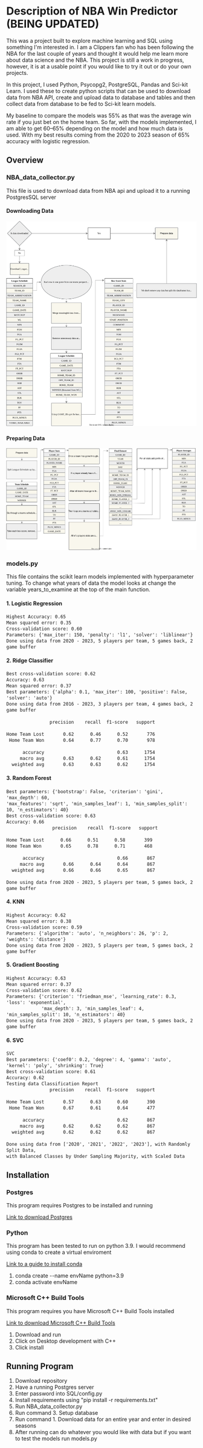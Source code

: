 # Description of NBA Win Predictor (BEING UPDATED)
This was a project built to explore machine learning and SQL using something I'm interested in. 
I am a Clippers fan who has been following the NBA for the last couple of years and thought it would help me
learn more about data science and the NBA. This project is still a work in progress, however, it is at a usable point if you
would like to try it out or do your own projects. 

In this project, I used Python, Psycopg2, PostgreSQL, Pandas and Sci-kit Learn. I used these to create python scripts
that can be used to download data from NBA API, create and upload data to database and tables and then collect data from
database to be fed to Sci-kit learn models. 

My baseline to compare the models was 55% as that was the average win rate if you just bet on the home team. 
So far, with the models implemented, I am able to get 60–65% depending on the model and how much data is used. 
With my best results coming from the 2020 to 2023 season of 65% accuracy with logistic regression. 


## Overview

### NBA_data_collector.py
This file is used to download data from NBA api and upload it to a running PostgresSQL server

#### Downloading Data
![Leauge Schedule Diagram.svg](README%20Diagrams%2FDownload%20Diagram.svg)

#### Preparing Data
![Preparing Data Diagram.svg](README%20Diagrams%2FPreparing%20Data%20Diagram.svg)

### models.py
This file contains the scikit learn models implemented with hyperparameter tuning. To change what years of data the 
model looks at change the variable years_to_examine at the top of the main function.
#### 1. Logistic Regression

```
Highest Accuracy: 0.65
Mean squared error: 0.35
Cross-validation score: 0.60
Parameters: {'max_iter': 150, 'penalty': 'l1', 'solver': 'liblinear'}
Done using data from 2020 - 2023, 5 players per team, 5 games back, 2 game buffer 
```
#### 2. Ridge Classifier

```
Best cross-validation score: 0.62
Accuracy: 0.63
Mean squared error: 0.37
Best parameters: {'alpha': 0.1, 'max_iter': 100, 'positive': False, 'solver': 'auto'}
Done using data from 2016 - 2023, 3 players per team, 4 games back, 2 game buffer
   
                precision    recall  f1-score   support

Home Team Lost       0.62      0.46      0.52       776
 Home Team Won       0.64      0.77      0.70       978

      accuracy                           0.63      1754
     macro avg       0.63      0.62      0.61      1754
  weighted avg       0.63      0.63      0.62      1754
```

#### 3. Random Forest

```
Best parameters: {'bootstrap': False, 'criterion': 'gini', 'max_depth': 60, 
'max_features': 'sqrt', 'min_samples_leaf': 1, 'min_samples_split': 10, 'n_estimators': 40}
Best cross-validation score: 0.63
Accuracy: 0.66
                 precision    recall  f1-score   support

Home Team Lost      0.66      0.51      0.58       399
Home Team Won       0.65      0.78      0.71       468

      accuracy                           0.66       867
     macro avg       0.66      0.64      0.64       867
  weighted avg       0.66      0.66      0.65       867
  
Done using data from 2020 - 2023, 5 players per team, 5 games back, 2 game buffer 
```

#### 4. KNN

```
Highest Accuracy: 0.62
Mean squared error: 0.38
Cross-validation score: 0.59
Parameters: {'algorithm': 'auto', 'n_neighbors': 26, 'p': 2, 'weights': 'distance'}
Done using data from 2020 - 2023, 5 players per team, 5 games back, 2 game buffer 
```

#### 5. Gradient Boosting

```
Highest Accuracy: 0.63
Mean squared error: 0.37
Cross-validation score: 0.62
Parameters: {'criterion': 'friedman_mse', 'learning_rate': 0.3, 'loss': 'exponential', 
             'max_depth': 3, 'min_samples_leaf': 4, 'min_samples_split': 10, 'n_estimators': 40}
Done using data from 2020 - 2023, 5 players per team, 5 games back, 2 game buffer 
```

#### 6. SVC
```
SVC
Best parameters: {'coef0': 0.2, 'degree': 4, 'gamma': 'auto', 'kernel': 'poly', 'shrinking': True}
Best cross-validation score: 0.61
Accuracy: 0.62
Testing data Classification Report
                precision    recall  f1-score   support

Home Team Lost       0.57      0.63      0.60       390
 Home Team Won       0.67      0.61      0.64       477

      accuracy                           0.62       867
     macro avg       0.62      0.62      0.62       867
  weighted avg       0.62      0.62      0.62       867

Done using data from ['2020', '2021', '2022', '2023'], with Randomly Split Data, 
with Balanced Classes by Under Sampling Majority, with Scaled Data

```


## Installation
### Postgres
This program requires Postgres to be installed and running

[Link to download Postgres](https://www.postgresql.org/download/)


### Python
This program has been tested to run on python 3.9. I would recommend using conda to create a virtual enviroment

[Link to a guide to install conda](https://developers.google.com/earth-engine/guides/python_install-conda)
1. conda create --name envName python=3.9
2. conda activate envName


### Microsoft C++ Build Tools
This program requires you have Microsoft C++ Build Tools installed

[Link to download Microsoft C++ Build Tools](https://visualstudio.microsoft.com/visual-cpp-build-tools/)
1. Download and run
2. Click on Desktop development with C++
3. Click install

## Running Program
1. Download repository
2. Have a running Postgres server
3. Enter password into SQL/config.py
4. Install requirements using "pip install -r requirements.txt" 
5. Run NBA_data_collector.py
6. Run command 3. Setup database
7. Run command 1. Download data for an entire year and enter in desired seasons
8. After running can do whatever you would like with data but if you want to test the models run models.py
